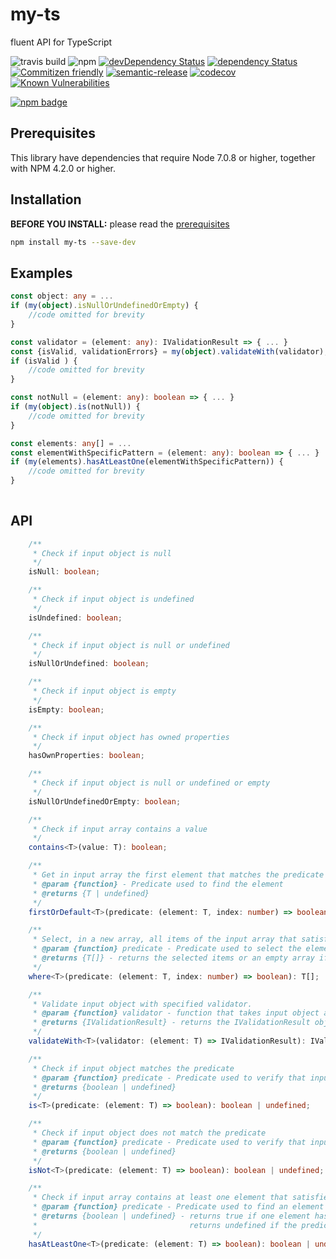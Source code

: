 # my-ts
fluent API for TypeScript

![travis build](https://img.shields.io/travis/hdorgeval/my-ts.svg)
![npm](https://img.shields.io/npm/v/my-ts.svg)
[![devDependency Status](https://david-dm.org/hdorgeval/my-ts/dev-status.svg)](https://david-dm.org/hdorgeval/my-ts?type=dev)
[![dependency Status](https://david-dm.org/hdorgeval/my-ts/status.svg)](https://david-dm.org/hdorgeval/my-ts)
[![Commitizen friendly](https://img.shields.io/badge/commitizen-friendly-brightgreen.svg)](http://commitizen.github.io/cz-cli/)
[![semantic-release](https://img.shields.io/badge/%20%20%F0%9F%93%A6%F0%9F%9A%80-semantic--release-e10079.svg)](https://github.com/semantic-release/semantic-release)
[![codecov](https://codecov.io/gh/hdorgeval/my-ts/branch/master/graph/badge.svg)](https://codecov.io/gh/hdorgeval/my-ts)
[![Known Vulnerabilities](https://snyk.io/test/github/hdorgeval/my-ts/badge.svg)](https://snyk.io/test/github/hdorgeval/my-ts)


[![npm badge](https://nodei.co/npm/my-ts.png)](https://npmjs.org/package/my-ts)

## Prerequisites

This library have dependencies that require Node 7.0.8 or higher, together with NPM 4.2.0 or higher.

## Installation

**BEFORE YOU INSTALL:** please read the [prerequisites](#prerequisites)
```bash
npm install my-ts --save-dev
```

## Examples

```typescript
const object: any = ...
if (my(object).isNullOrUndefinedOrEmpty) {
    //code omitted for brevity
}

const validator = (element: any): IValidationResult => { ... }
const {isValid, validationErrors} = my(object).validateWith(validator);
if (isValid ) {
    //code omitted for brevity
}

const notNull = (element: any): boolean => { ... }
if (my(object).is(notNull)) {
    //code omitted for brevity
}

const elements: any[] = ...
const elementWithSpecificPattern = (element: any): boolean => { ... }
if (my(elements).hasAtLeastOne(elementWithSpecificPattern)) {
    //code omitted for brevity
}
 
```

## API
```typescript
    /**
     * Check if input object is null
     */
    isNull: boolean;

    /**
     * Check if input object is undefined
     */
    isUndefined: boolean;

    /**
     * Check if input object is null or undefined
     */
    isNullOrUndefined: boolean;

    /**
     * Check if input object is empty
     */
    isEmpty: boolean;

    /**
     * Check if input object has owned properties
     */
    hasOwnProperties: boolean;

    /**
     * Check if input object is null or undefined or empty
     */
    isNullOrUndefinedOrEmpty: boolean;

    /**
     * Check if input array contains a value
     */
    contains<T>(value: T): boolean;

    /**
     * Get in input array the first element that matches the predicate
     * @param {function} - Predicate used to find the element
     * @returns {T | undefined}
     */
    firstOrDefault<T>(predicate: (element: T, index: number) => boolean): T | undefined;

    /**
     * Select, in a new array, all items of the input array that satisfies the predicate.
     * @param {function} predicate - Predicate used to select the elements in input array
     * @returns {T[]} - returns the selected items or an empty array if no item is selected
     */
    where<T>(predicate: (element: T, index: number) => boolean): T[];

    /**
     * Validate input object with specified validator.
     * @param {function} validator - function that takes input object and returns an IValidationResult object
     * @returns {IValidationResult} - returns the IValidationResult object returned by the validator
     */
    validateWith<T>(validator: (element: T) => IValidationResult): IValidationResult;

    /**
     * Check if input object matches the predicate
     * @param {function} predicate - Predicate used to verify that input object satisfies a specific condition
     * @returns {boolean | undefined}
     */
    is<T>(predicate: (element: T) => boolean): boolean | undefined;

    /**
     * Check if input object does not match the predicate
     * @param {function} predicate - Predicate used to verify that input object does not satisfy a specific condition
     * @returns {boolean | undefined}
     */
    isNot<T>(predicate: (element: T) => boolean): boolean | undefined;

    /**
     * Check if input array contains at least one element that satisfies the predicate
     * @param {function} predicate - Predicate used to find an element
     * @returns {boolean | undefined} - returns true if one element has been found.
     *                                  returns undefined if the predicate throws an exception
     */
    hasAtLeastOne<T>(predicate: (element: T) => boolean): boolean | undefined;

```